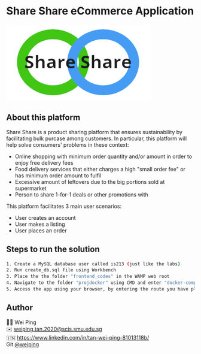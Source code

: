 # Share Share eCommerce Application
![shareshare_logo](shareshare_logo.png)

## About this platform
Share Share is a product sharing platform that ensures sustainability by facilitating bulk purcase among customers. In particular, this platform will help solve consumers' problems in these context:
* Online shopping with minimum order quantity and/or amount in order to enjoy free delivery fees
* Food delivery services that either charges a high "small order fee" or has minimum order amount to fulfil
* Excessive amount of leftovers due to the big portions sold at supermarket
* Person to share 1-for-1 deals or other promotions with

This platform facilitates 3 main user scenarios:
* User creates an account
* User makes a listing
* User places an order

## Steps to run the solution


```bash
1. Create a MySQL database user called is213 (just like the labs)
2. Run create_db.sql file using Workbench
3. Place the the folder "frontend_codes" in the WAMP web root
4. Navigate to the folder "projdocker" using CMD and enter "docker-compose up -d"
5. Access the app using your browser, by entering the route you have place the folder frontend_codes in

```

## Author
🙋‍♀️ Wei Ping<br />
✉️ weiping.tan.2020@scis.smu.edu.sg <br />
🇮🇳 https://www.linkedin.com/in/tan-wei-ping-81013118b/ <br />
Git [@weiping](https://github.com/tanweiping) <br />
